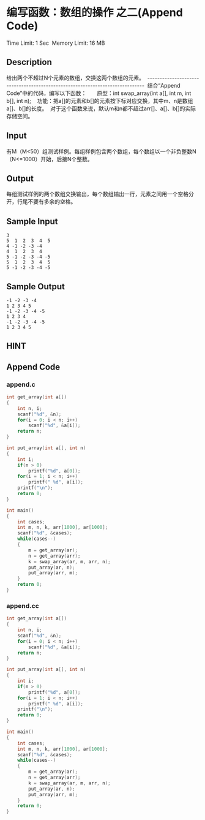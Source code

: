 # 编写函数：数组的操作 之二(Append Code)
Time Limit: 1 Sec  Memory Limit: 16 MB


## Description
给出两个不超过N个元素的数组，交换这两个数组的元素。 
----------------------------------------------------------------------------- 
结合“Append Code”中的代码，编写以下函数：
      原型：int swap_array(int a[], int m, int b[], int n); 
  功能：把a[]的元素和b[]的元素按下标对应交换，其中m、n是数组a[]、b[]的长度。 
对于这个函数来说，默认m和n都不超过arr[]、a[]、b[]的实际存储空间。


## Input
有M（M<50）组测试样例。每组样例包含两个数组，每个数组以一个非负整数N（N<=1000）开始，后接N个整数。


## Output
每组测试样例的两个数组交换输出，每个数组输出一行，元素之间用一个空格分开，行尾不要有多余的空格。


## Sample Input
```
3
5  1  2  3  4  5
4 -1 -2 -3 -4
4  1  2  3  4
5 -1 -2 -3 -4 -5
5  1  2  3  4  5
5 -1 -2 -3 -4 -5

```
## Sample Output
```
-1 -2 -3 -4
1 2 3 4 5
-1 -2 -3 -4 -5
1 2 3 4
-1 -2 -3 -4 -5
1 2 3 4 5

```

## HINT


## Append Code
### append.c
```c
int get_array(int a[])
{
    int n, i;
    scanf("%d", &n);
    for(i = 0; i < n; i++)
        scanf("%d", &a[i]);
    return n;
}

int put_array(int a[], int n)
{
    int i;
    if(n > 0)
        printf("%d", a[0]);
    for(i = 1; i < n; i++)
        printf(" %d", a[i]);
    printf("\n");
    return 0;
}

int main()
{
    int cases;
    int m, n, k, arr[1000], ar[1000];
    scanf("%d", &cases);
    while(cases--)
    {
        m = get_array(ar);
        n = get_array(arr);
        k = swap_array(ar, m, arr, n);
        put_array(ar, n);
        put_array(arr, m);
    }
    return 0;
}

```
### append.cc
```cpp
int get_array(int a[])
{
    int n, i;
    scanf("%d", &n);
    for(i = 0; i < n; i++)
        scanf("%d", &a[i]);
    return n;
}

int put_array(int a[], int n)
{
    int i;
    if(n > 0)
        printf("%d", a[0]);
    for(i = 1; i < n; i++)
        printf(" %d", a[i]);
    printf("\n");
    return 0;
}

int main()
{
    int cases;
    int m, n, k, arr[1000], ar[1000];
    scanf("%d", &cases);
    while(cases--)
    {
        m = get_array(ar);
        n = get_array(arr);
        k = swap_array(ar, m, arr, n);
        put_array(ar, n);
        put_array(arr, m);
    }
    return 0;
}

```
